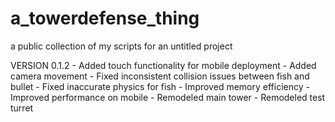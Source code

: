 # a_towerdefense_thing
a public collection of my scripts for an untitled project

VERSION 0.1.2
    - Added touch functionality for mobile deployment
    - Added camera movement
    - Fixed inconsistent collision issues between fish and bullet
    - Fixed inaccurate physics for fish
    - Improved memory efficiency
    - Improved performance on mobile
    - Remodeled main tower
    - Remodeled test turret

